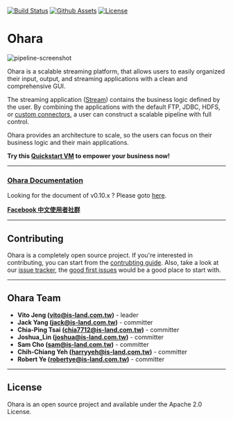 [![Build Status](https://github.com/oharastream/ohara/workflows/PostCommit/badge.svg)](https://github.com/oharastream/ohara/actions?query=workflow%3APostCommit)
[![Github Assets](https://img.shields.io/badge/download-assets-brightgreen.svg)](https://github.com/oharastream/ohara/releases)
[![License](https://img.shields.io/badge/License-Apache%202.0-blue.svg)](https://opensource.org/licenses/Apache-2.0)

# Ohara

![pipeline-screenshot](https://raw.githubusercontent.com/oharastream/ohara-docs/master/assets/images/pipeline_screenshot.jpg)

Ohara is a scalable streaming platform, that allows users to easily organized their input, output, and streaming applications with a clean and comprehensive GUI.

The streaming application ([Stream](https://oharastream.github.io/en/docs/master/custom_stream/)) contains the business logic defined by the user. By combining the applications with the default FTP, JDBC, HDFS, or [custom connectors](https://oharastream.github.io/en/docs/master/custom_connector/), a user can construct a scalable pipeline with full control.

Ohara provides an architecture to scale, so the users can focus on their business logic and their main applications.

**Try this [Quickstart VM](https://oharastream.github.io/en/docs/master/quickstart/quickstartvm/) to empower your business now!**

----

### [Ohara Documentation](https://oharastream.github.io)

Looking for the document of v0.10.x ? Please goto [here](https://ohara.readthedocs.io/en/0.10.x/).

**[Facebook 中文使用者社群](https://www.facebook.com/groups/oharastream)**

----

## Contributing

Ohara is a completely open source project. If you're interested in contributing, you can start from the [contrubting guide](https://oharastream.github.io/en/docs/master/contributing/). Also, take a look at our [issue tracker](https://github.com/oharastream/ohara/issues), the [good first issues](https://github.com/oharastream/ohara/issues?q=is%3Aissue+is%3Aopen+label%3A%22good+first+issue%22) would be a good place to start with.

----

## Ohara Team

- **Vito Jeng (vito@is-land.com.tw)** - leader
- **Jack Yang (jack@is-land.com.tw)** - committer
- **Chia-Ping Tsai (chia7712@is-land.com.tw)** - committer
- **Joshua_Lin (joshua@is-land.com.tw)** - committer
- **Sam Cho (sam@is-land.com.tw)** - committer
- **Chih-Chiang Yeh (harryyeh@is-land.com.tw)** - committer
- **Robert Ye (robertye@is-land.com.tw)** - committer

----

## License

Ohara is an open source project and available under the Apache 2.0 License.
